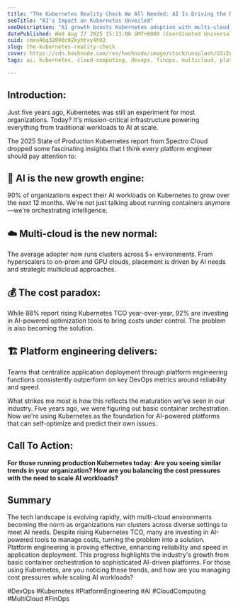 ```yaml
---
title: "The Kubernetes Reality Check We All Needed: AI Is Driving the Next Wave"
seoTitle: "AI's Impact on Kubernetes Unveiled"
seoDescription: "AI growth boosts Kubernetes adoption with multi-cloud; despite costs, AI enhances platform efficiency and scalability"
datePublished: Wed Aug 27 2025 15:13:00 GMT+0000 (Coordinated Universal Time)
cuid: cmeu46q32000c02kyhtvy4h02
slug: the-kubernetes-reality-check
cover: https://cdn.hashnode.com/res/hashnode/image/stock/unsplash/GSiEeoHcNTQ/upload/631abec96cac3d7ec0c6efef8d127f82.jpeg
tags: ai, kubernetes, cloud-computing, devops, finops, multicloud, platform-engineering

---
```


## Introduction:

Just five years ago, Kubernetes was still an experiment for most organizations. Today? It's mission-critical infrastructure powering everything from traditional workloads to AI at scale.

The 2025 State of Production Kubernetes report from Spectro Cloud dropped some fascinating insights that I think every platform engineer should pay attention to:

## 🤖 **AI is the new growth engine**:

90% of organizations expect their AI workloads on Kubernetes to grow over the next 12 months. We're not just talking about running containers anymore—we're orchestrating intelligence.

## ☁️ **Multi-cloud is the new normal**:

The average adopter now runs clusters across 5+ environments. From hyperscalers to on-prem and GPU clouds, placement is driven by AI needs and strategic multicloud approaches.

## 💰 **The cost paradox**:

While 88% report rising Kubernetes TCO year-over-year, 92% are investing in AI-powered optimization tools to bring costs under control. The problem is also becoming the solution.

## 🏗️ **Platform engineering delivers**:

Teams that centralize application deployment through platform engineering functions consistently outperform on key DevOps metrics around reliability and speed.

What strikes me most is how this reflects the maturation we've seen in our industry. Five years ago, we were figuring out basic container orchestration. Now we're using Kubernetes as the foundation for AI-powered platforms that can self-optimize and predict their own issues.

## Call To Action:

**For those running production Kubernetes today: Are you seeing similar trends in your organization? How are you balancing the cost pressures with the need to scale AI workloads?**

## Summary

The tech landscape is evolving rapidly, with multi-cloud environments becoming the norm as organizations run clusters across diverse settings to meet AI needs. Despite rising Kubernetes TCO, many are investing in AI-powered tools to manage costs, turning the problem into a solution. Platform engineering is proving effective, enhancing reliability and speed in application deployment. This progress highlights the industry's growth from basic container orchestration to sophisticated AI-driven platforms. For those using Kubernetes, are you noticing these trends, and how are you managing cost pressures while scaling AI workloads?

#DevOps #Kubernetes #PlatformEngineering #AI #CloudComputing #MultiCloud #FinOps